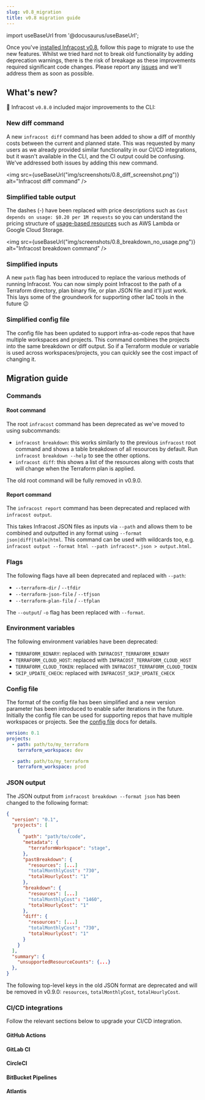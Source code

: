 ```yaml
---
slug: v0.8_migration
title: v0.8 migration guide
---
```


import useBaseUrl from '@docusaurus/useBaseUrl';

Once you've [installed Infracost v0.8](/docs/#1-install-infracost), follow this page to migrate to use the new features. Whilst we tried hard not to break old functionality by adding deprecation warnings, there is the risk of breakage as these improvements required significant code changes. Please report any [issues](https://github.com/infracost/infracost/issues/new) and we'll address them as soon as possible.

## What's new?

🚀 Infracost `v0.8.0` included major improvements to the CLI:

### New diff command

A new `infracost diff` command has been added to show a diff of monthly costs between the current and planned state. This was requested by many users as we already provided similar functionality in our CI/CD integrations, but it wasn't available in the CLI, and the CI output could be confusing. We've addressed both issues by adding this new command.

<img src={useBaseUrl("img/screenshots/0.8_diff_screenshot.png")} alt="Infracost diff command" />

### Simplified table output

The dashes (-) have been replaced with price descriptions such as `Cost depends on usage: $0.20 per 1M requests` so you can understand the pricing structure of [usage-based resources](/docs/usage_based_resources) such as AWS Lambda or Google Cloud Storage.

<img src={useBaseUrl("img/screenshots/0.8_breakdown_no_usage.png")} alt="Infracost breakdown command" />

### Simplified inputs

A new `path` flag has been introduced to replace the various methods of running Infracost. You can now simply point Infracost to the path of a Terraform directory, plan binary file, or plan JSON file and it'll just work. This lays some of the groundwork for supporting other IaC tools in the future 😉

### Simplified config file

The config file has been updated to support infra-as-code repos that have multiple workspaces and projects. This command combines the projects into the same breakdown or diff output. So if a Terraform module or variable is used across workspaces/projects, you can quickly see the cost impact of changing it.

## Migration guide

### Commands

#### Root command

The root `infracost` command has been deprecated as we've moved to using subcommands:
- `infracost breakdown`: this works similarly to the previous `infracost` root command and shows a table breakdown of all resources by default. Run `infracost breakdown --help` to see the other options.
- `infracost diff`: this shows a list of the resources along with costs that will change when the Terraform plan is applied.

The old root command will be fully removed in v0.9.0.

#### Report command

The `infracost report` command has been deprecated and replaced with `infracost output`.

This takes Infracost JSON files as inputs via `--path` and allows them to be combined and outputted in any format using `--format json|diff|table|html`. This command can be used with wildcards too, e.g. `infracost output --format html --path infracost*.json > output.html`.

### Flags

The following flags have all been deprecated and replaced with `--path`:

- `--terraform-dir` / `--tfdir`
- `--terraform-json-file` / `--tfjson`
- `--terraform-plan-file` / `--tfplan`

The `--output`/ `-o` flag has been replaced with `--format`.

### Environment variables

The following environment variables have been deprecated:

- `TERRAFORM_BINARY`: replaced with `INFRACOST_TERRAFORM_BINARY`
- `TERRAFORM_CLOUD_HOST`: replaced with `INFRACOST_TERRAFORM_CLOUD_HOST`
- `TERRAFORM_CLOUD_TOKEN`: replaced with `INFRACOST_TERRAFORM_CLOUD_TOKEN`
- `SKIP_UPDATE_CHECK`: replaced with `INFRACOST_SKIP_UPDATE_CHECK`

### Config file

The format of the config file has been simplified and a new version parameter has been introduced to enable safer iterations in the future. Initially the config file can be used for supporting repos that have multiple workspaces or projects. See the [config file](/docs/multi_project/config_file) docs for details.

```yaml
version: 0.1
projects:
  - path: path/to/my_terraform
    terraform_workspace: dev

  - path: path/to/my_terraform
    terraform_workspace: prod
```

### JSON output

The JSON output from `infracost breakdown --format json` has been changed to the following format:

```json
{
  "version": "0.1",
  "projects": [
    {
      "path": "path/to/code",
      "metadata": {
        "terraformWorkspace": "stage",
      },
      "pastBreakdown": {
        "resources": [...]
        "totalMonthlyCost": "730",
        "totalHourlyCost": "1"
      },
      "breakdown": {
        "resources": [...]
        "totalMonthlyCost": "1460",
        "totalHourlyCost": "1"
      },
      "diff": {
        "resources": [...]
        "totalMonthlyCost": "730",
        "totalHourlyCost": "1"
      }
    }
  ],
  "summary": {
    "unsupportedResourceCounts": {...}
  },
}
```

The following top-level keys in the old JSON format are deprecated and will be removed in v0.9.0: `resources`, `totalMonthlyCost`, `totalHourlyCost`.

### CI/CD integrations

Follow the relevant sections below to upgrade your CI/CD integration.

#### GitHub Actions

#### GitLab CI

#### CircleCI

#### BitBucket Pipelines

#### Atlantis

